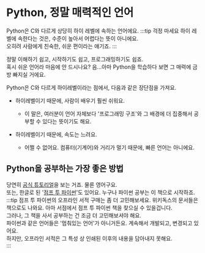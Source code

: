 # Python, 정말 매력적인 언어
Python은 C와 다르게 상당히 하이 레벨에 속하는 언어에요.
:::tip 걱정 마세요
하이 레벨에 속한다는 것은, 수준이 높아서 어렵다는 뜻이 아니에요.  
오히려 사람에게 친숙한, 쉬운 편이라는 얘기죠.
:::
  
정말 이해하기 쉽고, 시작하기도 쉽고, 프로그래밍하기도 쉽죠.  
혹시 쉬운 언어라 마음에 안 드시나요? 음...아마 Python을 학습하다 보면 그 매력에 금방 빠지실 거에요.  
  
Python은 C와 다르게 하이레벨이라는 점에서, 다음과 같은 장단점을 가져요.  
  
- 하이레벨이기 때문에, 사람이 배우기 훨씬 쉬워요.
  - 이 말은, 여러분이 언어 자체보다 '프로그래밍 구조'와 그 배경에 더 집중해서 공부할 수 있다는 뜻이기도 해요.

- 하이레벨이기 때문에, 속도는 느려요.
  - 어쩔 수 없어요. 컴퓨터(기계어)와 거리가 멀기 때문에, 빠른 언어는 아니에요.

## Python을 공부하는 가장 좋은 방법
당연히 [공식 튜토리얼](https://docs.python.org/3/tutorial/index.html)을 보는 거죠. 물론 영어구요.  
또는, 한글로 된 '[점프 투 파이썬](https://wikidocs.net/book/1)'도 있어요. 누구나 파이썬 공부는 이 책으로 시작하죠.  
:::tip 점프 투 파이썬의 오프라인 서적 구매는 좀 더 고민해보세요.
위키독스의 문서들은 책으로도 나와요. 아마 서점에서 점프 투 파이썬 책을 찾으실 수 있을겁니다.  
그러나, 그 책을 사서 공부하는 건 조금 더 고민해보셔야 해요.  
파이썬과 같은 언어들은 '멈춰있는 언어'가 아니거든요. 계속해서 개발되고, 변경되고 있어요.  
하지만, 오프라인 서적은 그 특성 상 인쇄된 이후의 내용을 담아내지 못해요.  
:::